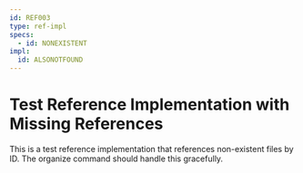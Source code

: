 ```yaml
---
id: REF003
type: ref-impl
specs:
  - id: NONEXISTENT
impl:
  id: ALSONOTFOUND
---
```


# Test Reference Implementation with Missing References

This is a test reference implementation that references non-existent files by ID. The organize command should handle this gracefully.
